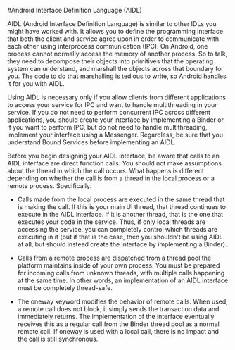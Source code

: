 #Android Interface Definition Language (AIDL)   

AIDL (Android Interface Definition Language) is similar to other IDLs you might have worked with. It allows you to define the programming interface that both the client and service agree upon in order to communicate with each other using interprocess communication (IPC). On Android, one process cannot normally access the memory of another process. So to talk, they need to decompose their objects into primitives that the operating system can understand, and marshall the objects across that boundary for you. The code to do that marshalling is tedious to write, so Android handles it for you with AIDL.  

Using AIDL is necessary only if you allow clients from different applications to access your service for IPC and want to handle multithreading in your service. If you do not need to perform concurrent IPC across different applications, you should create your interface by implementing a Binder or, if you want to perform IPC, but do not need to handle multithreading, implement your interface using a Messenger. Regardless, be sure that you understand Bound Services before implementing an AIDL.    

Before you begin designing your AIDL interface, be aware that calls to an AIDL interface are direct function calls. You should not make assumptions about the thread in which the call occurs. What happens is different depending on whether the call is from a thread in the local process or a remote process. Specifically:        

- Calls made from the local process are executed in the same thread that is making the call. If this is your main UI thread, that thread continues to execute in the AIDL interface. If it is another thread, that is the one that executes your code in the service. Thus, if only local threads are accessing the service, you can completely control which threads are executing in it (but if that is the case, then you shouldn't be using AIDL at all, but should instead create the interface by implementing a Binder).   

- Calls from a remote process are dispatched from a thread pool the platform maintains inside of your own process. You must be prepared for incoming calls from unknown threads, with multiple calls happening at the same time. In other words, an implementation of an AIDL interface must be completely thread-safe.     

- The oneway keyword modifies the behavior of remote calls. When used, a remote call does not block; it simply sends the transaction data and immediately returns. The implementation of the interface eventually receives this as a regular call from the Binder thread pool as a normal remote call. If oneway is used with a local call, there is no impact and the call is still synchronous.
